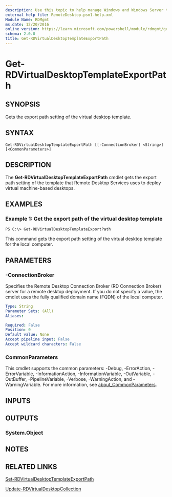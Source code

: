 ```yaml
---
description: Use this topic to help manage Windows and Windows Server technologies with Windows PowerShell.
external help file: RemoteDesktop.psm1-help.xml
Module Name: RDMgmt
ms.date: 12/20/2016
online version: https://learn.microsoft.com/powershell/module/rdmgmt/get-rdvirtualdesktoptemplateexportpath?view=windowsserver2016-ps&wt.mc_id=ps-gethelp
schema: 2.0.0
title: Get-RDVirtualDesktopTemplateExportPath
---
```


# Get-RDVirtualDesktopTemplateExportPath

## SYNOPSIS
Gets the export path setting of the virtual desktop template.

## SYNTAX

```
Get-RDVirtualDesktopTemplateExportPath [[-ConnectionBroker] <String>] [<CommonParameters>]
```

## DESCRIPTION
The **Get-RDVirtualDesktopTemplateExportPath** cmdlet gets the export path setting of the template that Remote Desktop Services uses to deploy virtual machine-based desktops.

## EXAMPLES

### Example 1: Get the export path of the virtual desktop template
```
PS C:\> Get-RDVirtualDesktopTemplateExportPath
```

This command gets the export path setting of the virtual desktop template for the local computer.

## PARAMETERS

### -ConnectionBroker
Specifies the Remote Desktop Connection Broker (RD Connection Broker) server for a remote desktop deployment.
If you do not specify a value, the cmdlet uses the fully qualified domain name (FQDN) of the local computer.

```yaml
Type: String
Parameter Sets: (All)
Aliases:

Required: False
Position: 0
Default value: None
Accept pipeline input: False
Accept wildcard characters: False
```

### CommonParameters
This cmdlet supports the common parameters: -Debug, -ErrorAction, -ErrorVariable, -InformationAction, -InformationVariable, -OutVariable, -OutBuffer, -PipelineVariable, -Verbose, -WarningAction, and -WarningVariable. For more information, see [about_CommonParameters](https://go.microsoft.com/fwlink/?LinkID=113216).

## INPUTS

## OUTPUTS

### System.Object

## NOTES

## RELATED LINKS

[Set-RDVirtualDesktopTemplateExportPath](./Set-RDVirtualDesktopTemplateExportPath.md)

[Update-RDVirtualDesktopCollection](./Update-RDVirtualDesktopCollection.md)


